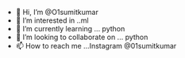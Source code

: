 - 👋 Hi, I’m @O1sumitkumar
- 👀 I’m interested in ..ml
- 🌱 I’m currently learning ... python 
- 💞️ I’m looking to collaborate on ... python 
- 📫 How to reach me ...Instagram @01sumitkumar

<!---
O1sumitkumar/O1sumitkumar is a ✨ special ✨ repository because its `README.md` (this file) appears on your GitHub profile.
You can click the Preview link to take a look at your changes.
--->
